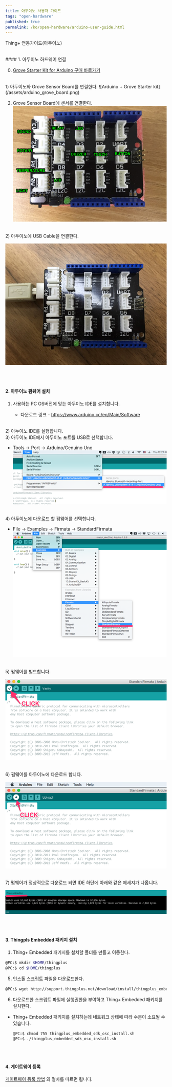 ```yaml
---
title: 아두이노 사용자 가이드
tags: "open-hardware"
published: true
permalink: /ko/open-hardware/arduino-user-guide.html
---
```


Thing+ 연동가이드(아두이노)

<br/>
#### 1. 아두이노 하드웨어 연결 

0) [Grove Starter Kit for Arduino 구매 바로가기](https://www.icbanq.com/P005710113/S)

<br/>
1) 아두이노와 Grove Sensor Board를 연결한다.
![Arduino + Grove Starter kit](/assets/arduino_grove_board.png)

2) Grove Sensor Board에 센서를 연결한다.
![Arduino + Grove Sensor Board + Sensors](/assets/arduino_sensors.png)
<br/>
2) 아두이노에 USB Cable을 연결한다.

![Arduino + USB Cable](/assets/arduino_usb.png)

<br/><br/>
#### 2. 아두이노 펌웨어 설치
1) 사용하는 PC OS버전에 맞는 아두이노 IDE를 설치합니다.

   - 다운로드 링크 - https://www.arduino.cc/en/Main/Software

<br/>
2) 아누이노 IDE를 실행합니다.


<br/>
3) 아두이노 IDE에서 아두이노 포트를 USB로 선택합니다.

   - Tools -> Port -> Arduino/Genuino Uno
![Arduino Select Port](/assets/arduino_ide_select_port.png)

<br/>
4) 아두이노에 다운로드 할 펌웨어를 선택합니다.

   - File -> Examples -> Firmata -> StandardFirmata
![Arduino Select Firmware](/assets/arduino_ide_select_firmare.png)

<br/>
5) 펌웨어를 빌드합니다.

![Arduino Verify](/assets/arduino_ide_verify.png)

<br/>
6) 펌웨어를 아두이노에 다운로드 합니다.

![Arduino Download](/assets/arduino_ide_upload.png)

<br/>
7) 펌웨어가 정상적으로 다운로드 되면 IDE 하단에 아래와 같은 메세지가 나옵니다.

![Arduino Download Success](/assets/arduino_ide_upload_done.png)

<br/><br/>
#### 3. Thingpls Embedded 패키지 설치

1) Thing+ Embedded 패키지를 설치할 폴더를 만들고 이동한다.

```bash
@PC:$ mkdir $HOME/thingplus
@PC:$ cd $HOME/thingplus
```

5) 인스톨 스크립트 파일을 다운로드한다.

```bash
@PC:$ wget http://support.thingplus.net/download/install/thingplus_embedded_sdk_osx_install.sh
```

6) 다운로드한 스크립트 파일에 실행권한을 부여하고 Thing+ Embedded 패키지를 설치한다.

- Thing+ Embedded 패키지를 설치하는데 네트워크 상태에 따라 수분이 소요될 수 있습니다.

    ```bash
    @PC:$ chmod 755 thingplus_embedded_sdk_osc_install.sh
    @PC:$ ./thingplus_embedded_sdk_osx_install.sh
    ```

<br/><br/>
#### 4. 게이트웨이 등록
[게이트웨이 등록 방법](/ko/user-guide/registration.html#id-gateway) 의 절차를 따르면 됩니다.
